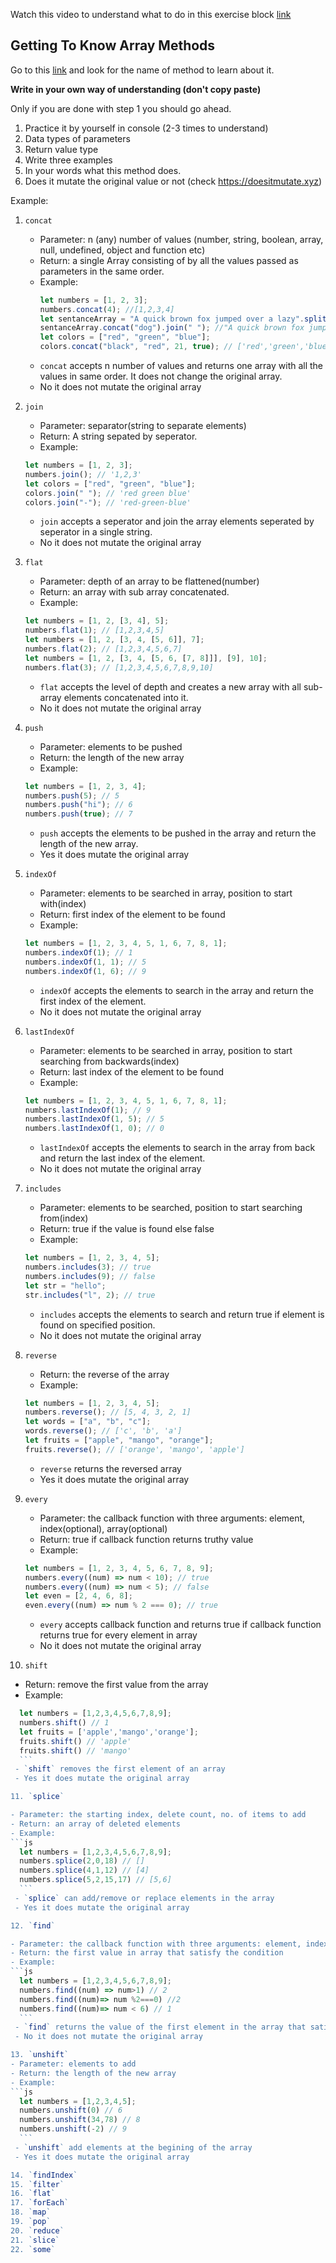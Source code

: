 Watch this video to understand what to do in this exercise block [link](https://www.youtube.com/watch?v=zGpplZj4zY0&feature=youtu.be)

## Getting To Know Array Methods

Go to this [link](https://developer.mozilla.org/en-US/docs/Web/JavaScript/Reference/Global_Objects/Array) and look for the name of method to learn about it.

**Write in your own way of understanding (don't copy paste)**

Only if you are done with step 1 you should go ahead.

1. Practice it by yourself in console (2-3 times to understand)
2. Data types of parameters
3. Return value type
4. Write three examples
5. In your words what this method does.
6. Does it mutate the original value or not (check https://doesitmutate.xyz)

Example:

1. `concat`

   - Parameter: n (any) number of values (number, string, boolean, array, null, undefined, object and function etc)
   - Return: a single Array consisting of by all the values passed as parameters in the same order.
   - Example:
     ```js
     let numbers = [1, 2, 3];
     numbers.concat(4); //[1,2,3,4]
     let sentanceArray = "A quick brown fox jumped over a lazy".split(" ");
     sentanceArray.concat("dog").join(" "); //"A quick brown fox jumped over a lazy dog"
     let colors = ["red", "green", "blue"];
     colors.concat("black", "red", 21, true); // ['red','green','blue','black', 'red', 21, true]
     ```
   - `concat` accepts n number of values and returns one array with all the values in same order. It does not change the original array.
   - No it does not mutate the original array

2. `join`

   - Parameter: separator(string to separate elements)
   - Return: A string sepated by seperator.
   - Example:

   ```js
   let numbers = [1, 2, 3];
   numbers.join(); // '1,2,3'
   let colors = ["red", "green", "blue"];
   colors.join(" "); // 'red green blue'
   colors.join("-"); // 'red-green-blue'
   ```

   - `join` accepts a seperator and join the array elements seperated by seperator in a single string.
   - No it does not mutate the original array

3. `flat`

   - Parameter: depth of an array to be flattened(number)
   - Return: an array with sub array concatenated.
   - Example:

   ```js
   let numbers = [1, 2, [3, 4], 5];
   numbers.flat(1); // [1,2,3,4,5]
   let numbers = [1, 2, [3, 4, [5, 6]], 7];
   numbers.flat(2); // [1,2,3,4,5,6,7]
   let numbers = [1, 2, [3, 4, [5, 6, [7, 8]]], [9], 10];
   numbers.flat(3); // [1,2,3,4,5,6,7,8,9,10]
   ```

   - `flat` accepts the level of depth and creates a new array with all sub-array elements concatenated into it.
   - No it does not mutate the original array

4. `push`

   - Parameter: elements to be pushed
   - Return: the length of the new array
   - Example:

   ```js
   let numbers = [1, 2, 3, 4];
   numbers.push(5); // 5
   numbers.push("hi"); // 6
   numbers.push(true); // 7
   ```

   - `push` accepts the elements to be pushed in the array and return the length of the new array.
   - Yes it does mutate the original array

5. `indexOf`

   - Parameter: elements to be searched in array, position to start with(index)
   - Return: first index of the element to be found
   - Example:

   ```js
   let numbers = [1, 2, 3, 4, 5, 1, 6, 7, 8, 1];
   numbers.indexOf(1); // 1
   numbers.indexOf(1, 1); // 5
   numbers.indexOf(1, 6); // 9
   ```

   - `indexOf` accepts the elements to search in the array and return the first index of the element.
   - No it does not mutate the original array

6. `lastIndexOf`

   - Parameter: elements to be searched in array, position to start searching from backwards(index)
   - Return: last index of the element to be found
   - Example:

   ```js
   let numbers = [1, 2, 3, 4, 5, 1, 6, 7, 8, 1];
   numbers.lastIndexOf(1); // 9
   numbers.lastIndexOf(1, 5); // 5
   numbers.lastIndexOf(1, 0); // 0
   ```

   - `lastIndexOf` accepts the elements to search in the array from back and return the last index of the element.
   - No it does not mutate the original array

7. `includes`

   - Parameter: elements to be searched, position to start searching from(index)
   - Return: true if the value is found else false
   - Example:

   ```js
   let numbers = [1, 2, 3, 4, 5];
   numbers.includes(3); // true
   numbers.includes(9); // false
   let str = "hello";
   str.includes("l", 2); // true
   ```

   - `includes` accepts the elements to search and return true if element is found on specified position.
   - No it does not mutate the original array

8. `reverse`

   - Return: the reverse of the array
   - Example:

   ```js
   let numbers = [1, 2, 3, 4, 5];
   numbers.reverse(); // [5, 4, 3, 2, 1]
   let words = ["a", "b", "c"];
   words.reverse(); // ['c', 'b', 'a']
   let fruits = ["apple", "mango", "orange"];
   fruits.reverse(); // ['orange', 'mango', 'apple']
   ```

   - `reverse` returns the reversed array
   - Yes it does mutate the original array

9. `every`

   - Parameter: the callback function with three arguments: element, index(optional), array(optional)
   - Return: true if callback function returns truthy value
   - Example:

   ```js
   let numbers = [1, 2, 3, 4, 5, 6, 7, 8, 9];
   numbers.every((num) => num < 10); // true
   numbers.every((num) => num < 5); // false
   let even = [2, 4, 6, 8];
   even.every((num) => num % 2 === 0); // true
   ```

   - `every` accepts callback function and returns true if callback function returns true for every element in array
   - No it does not mutate the original array

10. `shift`

- Return: remove the first value from the array
- Example:

````js
  let numbers = [1,2,3,4,5,6,7,8,9];
  numbers.shift() // 1
  let fruits = ['apple','mango','orange'];
  fruits.shift() // 'apple'
  fruits.shift() // 'mango'
  ```
 - `shift` removes the first element of an array
 - Yes it does mutate the original array

11. `splice`

- Parameter: the starting index, delete count, no. of items to add
- Return: an array of deleted elements
- Example:
```js
  let numbers = [1,2,3,4,5,6,7,8,9];
  numbers.splice(2,0,18) // []
  numbers.splice(4,1,12) // [4]
  numbers.splice(5,2,15,17) // [5,6]
  ```
 - `splice` can add/remove or replace elements in the array
 - Yes it does mutate the original array

12. `find`

- Parameter: the callback function with three arguments: element, index(optional), array(optional)
- Return: the first value in array that satisfy the condition
- Example:
```js
  let numbers = [1,2,3,4,5,6,7,8,9];
  numbers.find((num) => num>1) // 2
  numbers.find((num)=> num %2===0) //2
  numbers.find((num)=> num < 6) // 1
  ```
 - `find` returns the value of the first element in the array that satisfies condition
 - No it does not mutate the original array

13. `unshift`
- Parameter: elements to add
- Return: the length of the new array
- Example:
```js
  let numbers = [1,2,3,4,5];
  numbers.unshift(0) // 6
  numbers.unshift(34,78) // 8
  numbers.unshift(-2) // 9
  ```
 - `unshift` add elements at the begining of the array
 - Yes it does mutate the original array

14. `findIndex`
15. `filter`
16. `flat`
17. `forEach`
18. `map`
19. `pop`
20. `reduce`
21. `slice`
22. `some`
````
